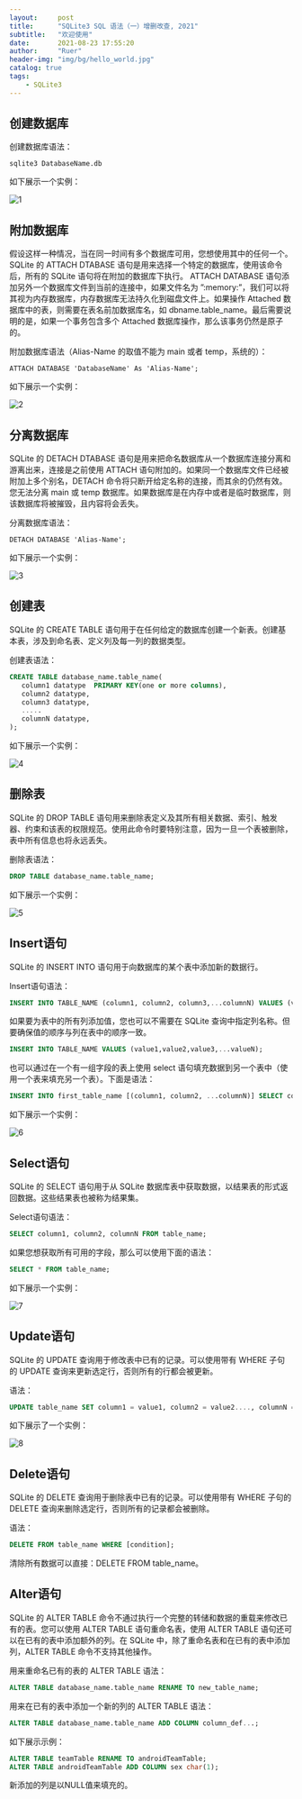 ```yaml
---
layout:     post
title:      "SQLite3 SQL 语法（一）增删改查, 2021"
subtitle:   "欢迎使用"
date:       2021-08-23 17:55:20
author:     "Ruer"
header-img: "img/bg/hello_world.jpg"
catalog: true
tags:
    - SQLite3
---
```


## 创建数据库

创建数据库语法：

```CMD
sqlite3 DatabaseName.db
```

如下展示一个实例：

![1](/img/SQLite3/创建数据库.jpg)

## 附加数据库

假设这样一种情况，当在同一时间有多个数据库可用，您想使用其中的任何一个。SQLite 的 ATTACH DTABASE 语句是用来选择一个特定的数据库，使用该命令后，所有的 SQLite 语句将在附加的数据库下执行。 ATTACH DATABASE 语句添加另外一个数据库文件到当前的连接中，如果文件名为 ”:memory:”，我们可以将其视为内存数据库，内存数据库无法持久化到磁盘文件上。如果操作 Attached 数据库中的表，则需要在表名前加数据库名，如 dbname.table_name。最后需要说明的是，如果一个事务包含多个 Attached 数据库操作，那么该事务仍然是原子的。

附加数据库语法（Alias-Name 的取值不能为 main 或者 temp，系统的）：

```CMD
ATTACH DATABASE 'DatabaseName' As 'Alias-Name';
```

如下展示一个实例：

![2](/img/SQLite3/附加数据库.jpg)

## 分离数据库

SQLite 的 DETACH DTABASE 语句是用来把命名数据库从一个数据库连接分离和游离出来，连接是之前使用 ATTACH 语句附加的。如果同一个数据库文件已经被附加上多个别名，DETACH 命令将只断开给定名称的连接，而其余的仍然有效。您无法分离 main 或 temp 数据库。如果数据库是在内存中或者是临时数据库，则该数据库将被摧毁，且内容将会丢失。

分离数据库语法：

```CMD
DETACH DATABASE 'Alias-Name';
```

如下展示一个实例：

![3](/img/SQLite3/分离数据库.jpg)

## 创建表

SQLite 的 CREATE TABLE 语句用于在任何给定的数据库创建一个新表。创建基本表，涉及到命名表、定义列及每一列的数据类型。

创建表语法：

```SQL
CREATE TABLE database_name.table_name(
   column1 datatype  PRIMARY KEY(one or more columns),
   column2 datatype,
   column3 datatype,
   .....
   columnN datatype,
);
```

如下展示一个实例：

![4](/img/SQLite3/创建表.jpg)

## 删除表

SQLite 的 DROP TABLE 语句用来删除表定义及其所有相关数据、索引、触发器、约束和该表的权限规范。使用此命令时要特别注意，因为一旦一个表被删除，表中所有信息也将永远丢失。

删除表语法：

```SQL
DROP TABLE database_name.table_name;
```

如下展示一个实例：

![5](/img/SQLite3/删除表.jpg)

## Insert语句

SQLite 的 INSERT INTO 语句用于向数据库的某个表中添加新的数据行。

Insert语句语法：

```SQL
INSERT INTO TABLE_NAME (column1, column2, column3,...columnN) VALUES (value1, value2, value3,...valueN);
```

如果要为表中的所有列添加值，您也可以不需要在 SQLite 查询中指定列名称。但要确保值的顺序与列在表中的顺序一致。

```SQL
INSERT INTO TABLE_NAME VALUES (value1,value2,value3,...valueN);
```

也可以通过在一个有一组字段的表上使用 select 语句填充数据到另一个表中（使用一个表来填充另一个表）。下面是语法：

```SQL
INSERT INTO first_table_name [(column1, column2, ...columnN)] SELECT column1, column2, ...columnN FROM second_table_name [WHERE condition];
```

如下展示一个实例：

![6](/img/SQLite3/Insert语句.jpg)

## Select语句

SQLite 的 SELECT 语句用于从 SQLite 数据库表中获取数据，以结果表的形式返回数据。这些结果表也被称为结果集。

Select语句语法：

```SQL
SELECT column1, column2, columnN FROM table_name;
```

如果您想获取所有可用的字段，那么可以使用下面的语法：

```SQL
SELECT * FROM table_name;
```

如下展示一个实例：

![7](/img/SQLite3/Select语句.jpg)

## Update语句

SQLite 的 UPDATE 查询用于修改表中已有的记录。可以使用带有 WHERE 子句的 UPDATE 查询来更新选定行，否则所有的行都会被更新。

语法：

```SQL
UPDATE table_name SET column1 = value1, column2 = value2...., columnN = valueN WHERE [condition];
```

如下展示了一个实例：

![8](/img/SQLite3/Select语句.jpg)

## Delete语句

SQLite 的 DELETE 查询用于删除表中已有的记录。可以使用带有 WHERE 子句的 DELETE 查询来删除选定行，否则所有的记录都会被删除。

语法：

```SQL
DELETE FROM table_name WHERE [condition];
```

清除所有数据可以直接：DELETE FROM table_name。

## Alter语句

SQLite 的 ALTER TABLE 命令不通过执行一个完整的转储和数据的重载来修改已有的表。您可以使用 ALTER TABLE 语句重命名表，使用 ALTER TABLE 语句还可以在已有的表中添加额外的列。在 SQLite 中，除了重命名表和在已有的表中添加列，ALTER TABLE 命令不支持其他操作。

用来重命名已有的表的 ALTER TABLE 语法：

```SQL
ALTER TABLE database_name.table_name RENAME TO new_table_name;
```

用来在已有的表中添加一个新的列的 ALTER TABLE 语法：

```SQL
ALTER TABLE database_name.table_name ADD COLUMN column_def...;
```

如下展示示例：

```SQL
ALTER TABLE teamTable RENAME TO androidTeamTable;
ALTER TABLE androidTeamTable ADD COLUMN sex char(1);
```

新添加的列是以NULL值来填充的。
